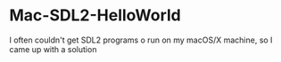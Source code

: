 # Mac-SDL2-HelloWorld
I often couldn't get SDL2 programs o run on my macOS/X machine, so I came up with a solution
